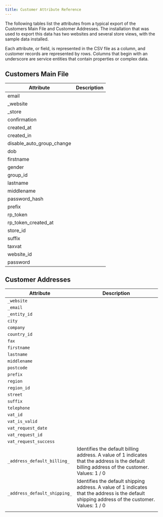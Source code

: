 ```yaml
---
title: Customer Attribute Reference
---
```


The following tables list the attributes from a typical export of the Customers Main File and Customer Addresses. The installation that was used to export this data has two websites and several store views, with the sample data installed.

Each attribute, or field, is represented in the CSV file as a column, and customer records are represented by rows. Columns that begin with an underscore are service entities that contain properties or complex data.

## Customers Main File

|Attribute|Description|
|--- |--- |
|email||
|_website||
|_store||
|confirmation||
|created_at||
|created_in||
|disable_auto_group_change||
|dob||
|firstname||
|gender||
|group_id||
|lastname||
|middlename||
|password_hash||
|prefix||
|rp_token||
|rp_token_created_at||
|store_id||
|suffix||
|taxvat||
|website_id||
|password||

## Customer Addresses

|Attribute|Description|
|--- |--- |
|`_website`||
|`_email`||
|`_entity_id`||
|`city`||
|`company`||
|`country_id`||
|`fax`||
|`firstname`||
|`lastname`||
|`middlename`||
|`postcode`||
|`prefix`||
|`region`||
|`region_id`||
|`street`||
|`suffix`||
|`telephone`||
|`vat_id`||
|`vat_is_valid`||
|`vat_request_date`||
|`vat_request_id`||
|`vat_request_success`||
|`_address_default_billing_`|Identifies the default billing address. A value of 1 indicates that the address is the default billing address of the customer. Values: 1 / 0|
|`_address_default_shipping_`|Identifies the default shipping address. A value of 1 indicates that the address is the default shipping address of the customer. Values: 1 / 0|
|||